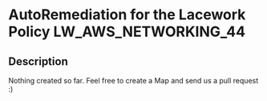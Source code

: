 # AutoRemediation for the Lacework Policy LW_AWS_NETWORKING_44

## Description
Nothing created so far. Feel free to create a Map and send us a pull request :)
